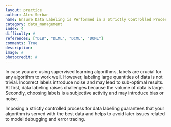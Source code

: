 ```yaml
---
layout: practice
author: Alex Serban
name: Ensure Data Labeling is Performed in a Strictly Controlled Process
category: data_management
index: 4
difficulty: #
references: ["DLB", "DLML", "DCML", "DOML"]
comments: True
description:
image: #
photocredit: #
---
```


In case you are using supervised learning algorithms, labels are crucial for any algorithm to work well.
However, labeling large quantities of data is not trivial.
Incorrect labels introduce noise and may lead to sub-optimal results.
At first, data labeling raises challenges because the volume of data is large.
Secondly, choosing labels is a subjective activity and may introduce bias or noise.

Imposing a strictly controlled process for data labeling guarantees that your algorithm is served with the best data and helps to avoid later issues related to model debugging and error tracing.